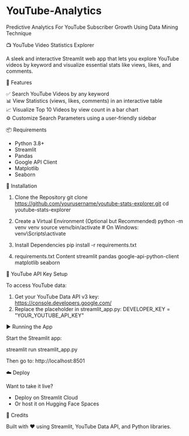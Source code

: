 # YouTube-Analytics
Predictive Analytics For YouTube Subscriber Growth Using Data Mining Technique


📺 YouTube Video Statistics Explorer

A sleek and interactive Streamlit web app that lets you explore YouTube videos by keyword and visualize essential stats like views, likes, and comments.

🚀 Features

✅ Search YouTube Videos by any keyword  
📊 View Statistics (views, likes, comments) in an interactive table  
📈 Visualize Top 10 Videos by view count in a bar chart  
⚙️ Customize Search Parameters using a user-friendly sidebar  

📦 Requirements

- Python 3.8+
- Streamlit
- Pandas
- Google API Client
- Matplotlib
- Seaborn

🔧 Installation

1. Clone the Repository
   git clone https://github.com/yourusername/youtube-stats-explorer.git
   cd youtube-stats-explorer

2. Create a Virtual Environment (Optional but Recommended)
   python -m venv venv
   source venv/bin/activate  # On Windows: venv\Scripts\activate

3. Install Dependencies
   pip install -r requirements.txt

4. requirements.txt Content
   streamlit
   pandas
   google-api-python-client
   matplotlib
   seaborn

🔑 YouTube API Key Setup

To access YouTube data:

1. Get your YouTube Data API v3 key: https://console.developers.google.com/
2. Replace the placeholder in streamlit_app.py:
   DEVELOPER_KEY = "YOUR_YOUTUBE_API_KEY"

▶️ Running the App

Start the Streamlit app:

   streamlit run streamlit_app.py

Then go to:
   http://localhost:8501

☁️ Deploy

Want to take it live?
- Deploy on Streamlit Cloud
- Or host it on Hugging Face Spaces

🧠 Credits

Built with ❤️ using Streamlit, YouTube Data API, and Python libraries.
